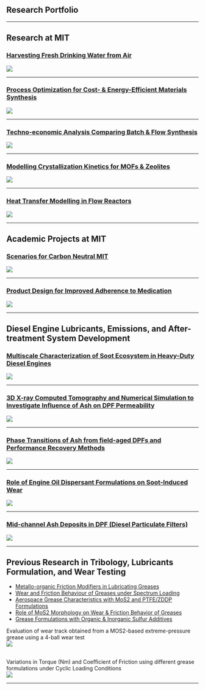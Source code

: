 ## Research Portfolio

---
## Research at MIT 

### [Harvesting Fresh Drinking Water from Air](/AWC.md)
<img src="images/AWC1.JPG?raw=true"/>

---
### [Process Optimization for Cost- & Energy-Efficient Materials Synthesis](/synthesis_space.md)
<img src="images/NiBTDD1a.JPG?raw=true"/>

---
### [Techno-economic Analysis Comparing Batch & Flow Synthesis](/TEA.md)
<img src="images/TEA2.JPG?raw=true"/>

---
### [Modelling Crystallization Kinetics for MOFs & Zeolites](/cryst_kinetics.md)
<img src="images/Cryst 2.gif?raw=true"/>

---
### [Heat Transfer Modelling in Flow Reactors](/heat_transfer.md)
<img src="images/Parametric Sweep (2D - Temp) 5,15,60 min.gif?raw=true"/>

---

## Academic Projects at MIT

### [Scenarios for Carbon Neutral MIT](/carbon_neutral.md)
<img src="images/ScenarioA.JPG?raw=true"/>

---
### [Product Design for Improved Adherence to Medication](/prod_design.md)
<img src="images/PD1.JPG?raw=true"/>

---
## Diesel Engine Lubricants, Emissions, and After-treatment System Development

### [Multiscale Characterization of Soot Ecosystem in Heavy-Duty Diesel Engines](/diesel_soot.md)
<img src="images/Diesel1.JPG?raw=true"/>

---
### [3D X-ray Computed Tomography and Numerical Simulation to Investigate Influence of Ash on DPF Permeability](/midchannel_ash.md)
<img src="images/Diesel5a.JPG?raw=true"/>

---
### [Phase Transitions of Ash from field-aged DPFs and Performance Recovery Methods](/performance_recovery.md)
<img src="images/Diesel3.JPG?raw=true"/>

---
### [Role of Engine Oil Dispersant Formulations on Soot-Induced Wear](/soot_induced_wear.md)
<img src="images/Diesel4.JPG?raw=true"/>

---
### [Mid-channel Ash Deposits in DPF (Diesel Particulate Filters)](/midchannel_ash.md)
<img src="images/Diesel2.JPG?raw=true"/>

---

## Previous Research in Tribology, Lubricants Formulation, and Wear Testing
- [Metallo-organic Friction Modifiers in Lubricating Greases](https://doi.org/10.1080/17515831.2018.1542790)
- [Wear and Friction Behaviour of Greases under Spectrum Loading](https://rc.library.uta.edu/uta-ir/handle/10106/25525)
- [Aerospace Grease Characteristics with MoS2 and PTFE/ZDDP Formulations](https://doi.org/10.3390/lubricants3040687)
- [Role of MoS2 Morphology on Wear & Friction Behavior of Greases](https://doi.org/10.1002/ls.1296)
- [Grease Formulations with Organic & Inorganic Sulfur Additives](https://doi.org/10.2474/trol.12.162)

Evaluation of wear track obtained from a MOS2-based extreme-pressure grease using a 4-ball wear test<br>
<img src="images/Wear1.JPG?raw=true"/> <br><br>

Variations in Torque (Nm) and Coefficient of Friction using different grease formulations under Cyclic Loading Conditions<br>
<img src="images/Wear2.JPG?raw=true"/>

---


